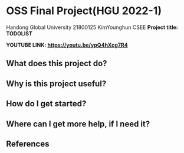 # OSS Final Project(HGU 2022-1)
Handong Global University
21800125 KimYounghun
CSEE
**Project title: TODOLIST**  

**YOUTUBE LINK: https://youtu.be/ypQ4hXcg7R4**

## What does this project do?

## Why is this project useful?

## How do I get started?

## Where can I get more help, if I need it?

## References

